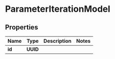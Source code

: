 

# ParameterIterationModel


## Properties

| Name | Type | Description | Notes |
|------------ | ------------- | ------------- | -------------|
|**id** | **UUID** |  |  |



